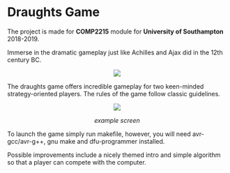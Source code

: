 # Draughts Game

The project is made for **COMP2215** module for **University of Southampton** 2018-2019.


Immerse in the dramatic gameplay just like Achilles and Ajax did in the 12th century BC.

<p align="center"> 
  <img src="https://i.ibb.co/1RCYm51/Achilles-And-Ajax.jpg">
</p>


The draughts game offers incredible gameplay for two keen-minded strategy-oriented players. The rules of the game follow classic guidelines.

<p align="center"> 
  <img src="https://i.ibb.co/yXNKz6w/Example-Screen1.jpg">
  <p align="center">
    <em>example screen</em>
  </p>
</p>

To launch the game simply run makefile, however, you will need avr-gcc/avr-g++, gnu make and dfu-programmer installed.

Possible improvements include a nicely themed intro and simple algorithm so that a player can compete with the computer.
